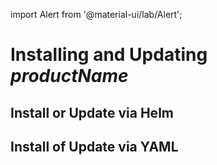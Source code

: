 import Alert from '@material-ui/lab/Alert';

# Installing and Updating $productName$



## Install or Update via Helm


## Install of Update via YAML
